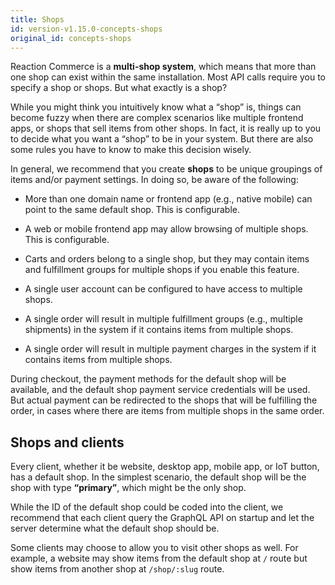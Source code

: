 ```yaml
---
title: Shops
id: version-v1.15.0-concepts-shops
original_id: concepts-shops
---
```


Reaction Commerce is a **multi-shop system**, which means that more than one shop can exist within the same installation. Most API calls require you to specify a shop or shops. But what exactly is a shop?

While you might think you intuitively know what a “shop” is, things can become fuzzy when there are complex scenarios like multiple frontend apps, or shops that sell items from other shops. In fact, it is really up to you to decide what you want a “shop” to be in your system. But there are also some rules you have to know to make this decision wisely.

In general, we recommend that you create **shops** to be unique groupings of items and/or payment settings. In doing so, be aware of the following:

- More than one domain name or frontend app (e.g., native mobile) can point to the same default shop. This is configurable.

- A web or mobile frontend app may allow browsing of multiple shops. This is configurable.

- Carts and orders belong to a single shop, but they may contain items and fulfillment groups for multiple shops if you enable this feature.

- A single user account can be configured to have access to multiple shops.

- A single order will result in multiple fulfillment groups (e.g., multiple shipments) in the system if it contains items from multiple shops.

- A single order will result in multiple payment charges in the system if it contains items from multiple shops.

During checkout, the payment methods for the default shop will be available, and the default shop payment service credentials will be used. But actual payment can be redirected to the shops that will be fulfilling the order, in cases where there are items from multiple shops in the same order.

## Shops and clients

Every client, whether it be website, desktop app, mobile app, or IoT button, has a default shop. In the simplest scenario, the default shop will be the shop with type **“primary”**, which might be the only shop.

While the ID of the default shop could be coded into the client, we recommend that each client query the GraphQL API on startup and let the server determine what the default shop should be.

Some clients may choose to allow you to visit other shops as well. For example, a website may show items from the default shop at `/` route but show items from another shop at `/shop/:slug` route.
